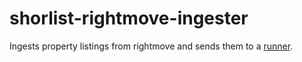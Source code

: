 # shorlist-rightmove-ingester
Ingests property listings from rightmove and sends them to a [runner](https://github.com/simoncrowe/shortlist-runner).
